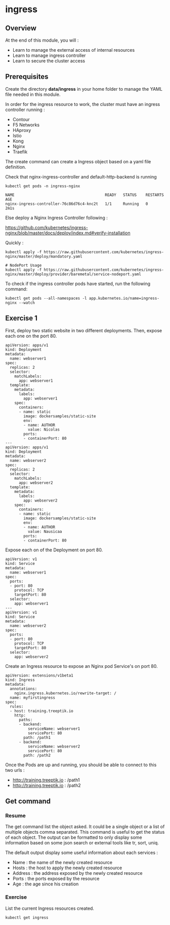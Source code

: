 # ingress

## Overview

At the end of this module, you will :
* Learn to manage the external access of internal resources
* Learn to manage ingress controller
* Learn to secure the cluster access

## Prerequisites

Create the directory **data/ingress** in your home folder to manage the YAML file needed in this module.

In order for the ingress resource to work, the cluster must have an ingress controller running :

* Contour
* F5 Networks
* HAproxy
* Istio
* Kong
* Nginx
* Traefik

The create command can create a Ingress object based on a yaml file definition.

Check that nginx-ingress-controller and default-http-backend is running

```
kubectl get pods -n ingress-nginx

NAME                                        READY   STATUS    RESTARTS   AGE
nginx-ingress-controller-76c86d76c4-knc2t   1/1     Running   0          2m1s
```

Else deploy a Nginx Ingress Controller following :

https://github.com/kubernetes/ingress-nginx/blob/master/docs/deploy/index.md#verify-installation

Quickly :
```
kubectl apply -f https://raw.githubusercontent.com/kubernetes/ingress-nginx/master/deploy/mandatory.yaml

# NodePort Usage
kubectl apply -f https://raw.githubusercontent.com/kubernetes/ingress-nginx/master/deploy/provider/baremetal/service-nodeport.yaml
```

To check if the ingress controller pods have started, run the following command:

```
kubectl get pods --all-namespaces -l app.kubernetes.io/name=ingress-nginx --watch
```

## Exercise 1

First, deploy two static website in two different deployments.
Then, expose each one on the port 80.

```
apiVersion: apps/v1
kind: Deployment
metadata:
  name: webserver1
spec:
  replicas: 2
  selector:
    matchLabels:
      app: webserver1
  template:
    metadata:
      labels:
        app: webserver1
    spec:
      containers:
      - name: static
        image: dockersamples/static-site
        env:
        - name: AUTHOR
          value: Nicolas
        ports:
        - containerPort: 80
---
apiVersion: apps/v1
kind: Deployment
metadata:
  name: webserver2
spec:
  replicas: 2
  selector:
    matchLabels:
      app: webserver2
  template:
    metadata:
      labels:
        app: webserver2
    spec:
      containers:
      - name: static
        image: dockersamples/static-site
        env:
        - name: AUTHOR
          value: Nausicaa
        ports:
        - containerPort: 80
```

Expose each on of the Deployment on port 80.

```
apiVersion: v1
kind: Service
metadata:
  name: webserver1
spec:
  ports:
  - port: 80
    protocol: TCP
    targetPort: 80
  selector:
    app: webserver1
---
apiVersion: v1
kind: Service
metadata:
  name: webserver2
spec:
  ports:
  - port: 80
    protocol: TCP
    targetPort: 80
  selector:
    app: webserver2
```

Create an Ingress resource to expose an Nginx pod Service's on port 80.


```
apiVersion: extensions/v1beta1
kind: Ingress
metadata:
  annotations:
    nginx.ingress.kubernetes.io/rewrite-target: /
  name: myfirstingress
spec:
  rules:
  - host: training.treeptik.io
    http:
      paths:
      - backend:
          serviceName: webserver1
          servicePort: 80
        path: /path1
      - backend:
          serviceName: webserver2
          servicePort: 80
        path: /path2
```

Once the Pods are up and running, you should be able to connect to this two urls :
* http://training.treeptik.io : <NODEPORT> /path1
* http://training.treeptik.io : <NODEPORT> /path2

## Get command

### Resume

The get command list the object asked. It could be a single object or a list of multiple objects comma separated. This command is useful to get the status of each object. The output can be formatted to only display some information based on some json search or external tools like tr, sort, uniq.

The default output display some useful information about each services :
* Name : the name of the newly created resource
* Hosts : the host to apply the newly created resource
* Address : the address exposed by the newly created resource
* Ports : the ports exposed by the resource
* Age : the age since his creation

### Exercise

List the current Ingress resources created.

```
kubectl get ingress
```
